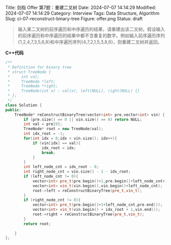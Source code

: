 Title: 剑指 Offer 第7题：重建二叉树
Date: 2024-07-07 14:14:29
Modified: 2024-07-07 14:14:29
Category: Interview
Tags: Data Structure, Algorithm
Slug: ci-07-reconstruct-binary-tree
Figure: offer.png
Status: draft

> 输入某二叉树的前序遍历和中序遍历的结果，请重建出该二叉树。假设输入的前序遍历和中序遍历的结果中都不含重复的数字。例如输入前序遍历序列{1,2,4,7,3,5,6,8}和中序遍历序列{4,7,2,1,5,3,8,6}，则重建二叉树并返回。

**C++代码**

```cpp
/**
 * Definition for binary tree
 * struct TreeNode {
 *     int val;
 *     TreeNode *left;
 *     TreeNode *right;
 *     TreeNode(int x) : val(x), left(NULL), right(NULL) {}
 * };
 */
class Solution {
public:
    TreeNode* reConstructBinaryTree(vector<int> pre,vector<int> vin) {
        if (pre.size() == 0 || vin.size() == 0) return NULL;
        int val = pre[0];
        TreeNode* root = new TreeNode(val);
        int idx_root = -1;
        for(int idx = 0;idx < vin.size(); idx++){
            if (vin[idx] == val){
                idx_root = idx;
                break;
            }
        }
        int left_node_cnt = idx_root - 0;
        int right_node_cnt = vin.size() - 1 - idx_root;
        if (left_node_cnt != 0){
            vector<int> pre_t(pre.begin()+1,pre.begin()+left_node_cnt+1);
            vector<int> vin_t(vin.begin(),vin.begin()+left_node_cnt);
            root->left = reConstructBinaryTree(pre_t,vin_t);
        }
        if (right_node_cnt != 0){
            vector<int> pre_t(pre.begin()+1+left_node_cnt,pre.end());
            vector<int> vin_t(vin.begin() + idx_root + 1,vin.end());
            root->right = reConstructBinaryTree(pre_t,vin_t);
        }
        return root;
        
    }
};
```